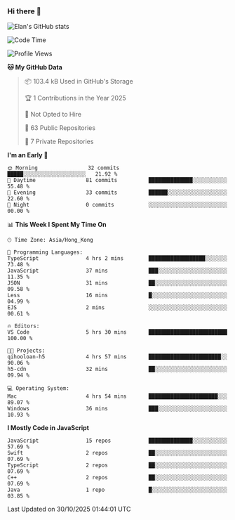 ### Hi there 👋

![Elan's GitHub stats](https://github-readme-stats.vercel.app/api?username=elaninhust&rank_icon=github)

<!--START_SECTION:waka-->
![Code Time](http://img.shields.io/badge/Code%20Time-993%20hrs%2039%20mins-blue)

![Profile Views](http://img.shields.io/badge/Profile%20Views-0-blue)

**🐱 My GitHub Data** 

> 📦 103.4 kB Used in GitHub's Storage 
 > 
> 🏆 1 Contributions in the Year 2025
 > 
> 🚫 Not Opted to Hire
 > 
> 📜 63 Public Repositories 
 > 
> 🔑 7 Private Repositories 
 > 
**I'm an Early 🐤** 

```text
🌞 Morning                32 commits          █████░░░░░░░░░░░░░░░░░░░░   21.92 % 
🌆 Daytime                81 commits          ██████████████░░░░░░░░░░░   55.48 % 
🌃 Evening                33 commits          ██████░░░░░░░░░░░░░░░░░░░   22.60 % 
🌙 Night                  0 commits           ░░░░░░░░░░░░░░░░░░░░░░░░░   00.00 % 
```


📊 **This Week I Spent My Time On** 

```text
🕑︎ Time Zone: Asia/Hong_Kong

💬 Programming Languages: 
TypeScript               4 hrs 2 mins        ██████████████████░░░░░░░   73.48 % 
JavaScript               37 mins             ███░░░░░░░░░░░░░░░░░░░░░░   11.35 % 
JSON                     31 mins             ██░░░░░░░░░░░░░░░░░░░░░░░   09.58 % 
Less                     16 mins             █░░░░░░░░░░░░░░░░░░░░░░░░   04.99 % 
EJS                      2 mins              ░░░░░░░░░░░░░░░░░░░░░░░░░   00.61 % 

🔥 Editors: 
VS Code                  5 hrs 30 mins       █████████████████████████   100.00 % 

🐱‍💻 Projects: 
qihooloan-h5             4 hrs 57 mins       ███████████████████████░░   90.06 % 
h5-cdn                   32 mins             ██░░░░░░░░░░░░░░░░░░░░░░░   09.94 % 

💻 Operating System: 
Mac                      4 hrs 54 mins       ██████████████████████░░░   89.07 % 
Windows                  36 mins             ███░░░░░░░░░░░░░░░░░░░░░░   10.93 % 
```

**I Mostly Code in JavaScript** 

```text
JavaScript               15 repos            ██████████████░░░░░░░░░░░   57.69 % 
Swift                    2 repos             ██░░░░░░░░░░░░░░░░░░░░░░░   07.69 % 
TypeScript               2 repos             ██░░░░░░░░░░░░░░░░░░░░░░░   07.69 % 
C++                      2 repos             ██░░░░░░░░░░░░░░░░░░░░░░░   07.69 % 
Java                     1 repo              █░░░░░░░░░░░░░░░░░░░░░░░░   03.85 % 
```




 Last Updated on 30/10/2025 01:44:01 UTC
<!--END_SECTION:waka-->

